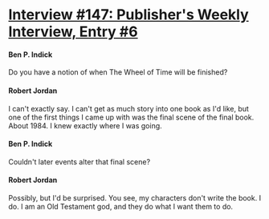# [Interview #147: Publisher's Weekly Interview, Entry #6](https://www.theoryland.com/intvmain.php?i=147#6)

#### Ben P. Indick

Do you have a notion of when The Wheel of Time will be finished?

#### Robert Jordan

I can't exactly say. I can't get as much story into one book as I'd like, but one of the first things I came up with was the final scene of the final book. About 1984. I knew exactly where I was going.

#### Ben P. Indick

Couldn't later events alter that final scene?

#### Robert Jordan

Possibly, but I'd be surprised. You see, my characters don't write the book. I do. I am an Old Testament god, and they do what I want them to do.

